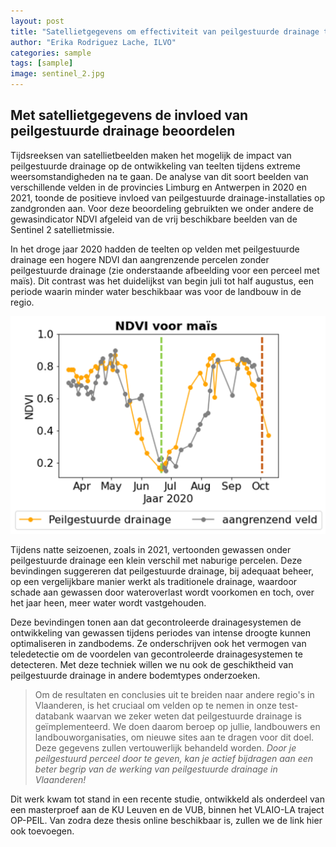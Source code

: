 ```yaml
---
layout: post
title: "Satellietgegevens om effectiviteit van peilgestuurde drainage te onderzoeken"
author: "Erika Rodriguez Lache, ILVO"
categories: sample
tags: [sample]
image: sentinel_2.jpg
---
```


## Met satellietgegevens de invloed van peilgestuurde drainage beoordelen

Tijdsreeksen van satellietbeelden maken het mogelijk de impact van peilgestuurde drainage op de ontwikkeling van teelten tijdens 
extreme weersomstandigheden na te gaan. De analyse van dit soort beelden van verschillende velden in de provincies 
Limburg en Antwerpen in 2020 en 2021, toonde de positieve invloed van peilgestuurde drainage-installaties op zandgronden aan. 
Voor deze beoordeling gebruikten we onder andere de gewasindicator NDVI afgeleid van de vrij beschikbare beelden van de Sentinel 2 satellietmissie.

In het droge jaar 2020 hadden de teelten op velden met peilgestuurde drainage een hogere NDVI dan aangrenzende 
percelen zonder peilgestuurde drainage (zie onderstaande afbeelding voor een perceel met maïs). 
Dit contrast was het duidelijkst van begin juli tot half augustus, een periode waarin minder water beschikbaar was voor 
de landbouw in de regio.
 
![evolutie van NDVI voor perceel met en zonder peilgestuurde drainage](../assets/img/NDVI_PGD.png)

Tijdens natte seizoenen, zoals in 2021, vertoonden gewassen onder peilgestuurde drainage een klein verschil met naburige 
percelen. Deze bevindingen suggereren dat peilgestuurde drainage, bij adequaat beheer, op een vergelijkbare manier werkt 
als traditionele drainage, waardoor schade aan gewassen door wateroverlast wordt voorkomen en toch, over het jaar heen, meer water 
wordt vastgehouden.

Deze bevindingen tonen aan dat gecontroleerde drainagesystemen de ontwikkeling van gewassen tijdens periodes van intense 
droogte kunnen optimaliseren in zandbodems. Ze onderschrijven ook het vermogen van teledetectie om de voordelen van gecontroleerde 
drainagesystemen te detecteren. Met deze techniek willen we nu ook de geschiktheid van peilgestuurde drainage in andere bodemtypes onderzoeken.

> Om de resultaten en conclusies uit te breiden naar andere regio's in Vlaanderen, is het cruciaal om velden op te nemen 
in onze test-databank waarvan we zeker weten dat peilgestuurde drainage is geïmplementeerd. We doen daarom beroep op jullie,
landbouwers en landbouworganisaties, om nieuwe sites aan te dragen voor dit doel. Deze gegevens zullen vertouwerlijk behandeld 
worden. *Door je peilgestuurd perceel door te geven, kan je actief bijdragen aan een beter begrip van de werking van
peilgestuurde drainage in Vlaanderen!*

Dit werk kwam tot stand in een recente studie, ontwikkeld als onderdeel van een masterproef aan de KU Leuven en de VUB, binnen het 
VLAIO-LA traject OP-PEIL. Van zodra deze thesis online beschikbaar is, zullen we de link hier ook toevoegen. 